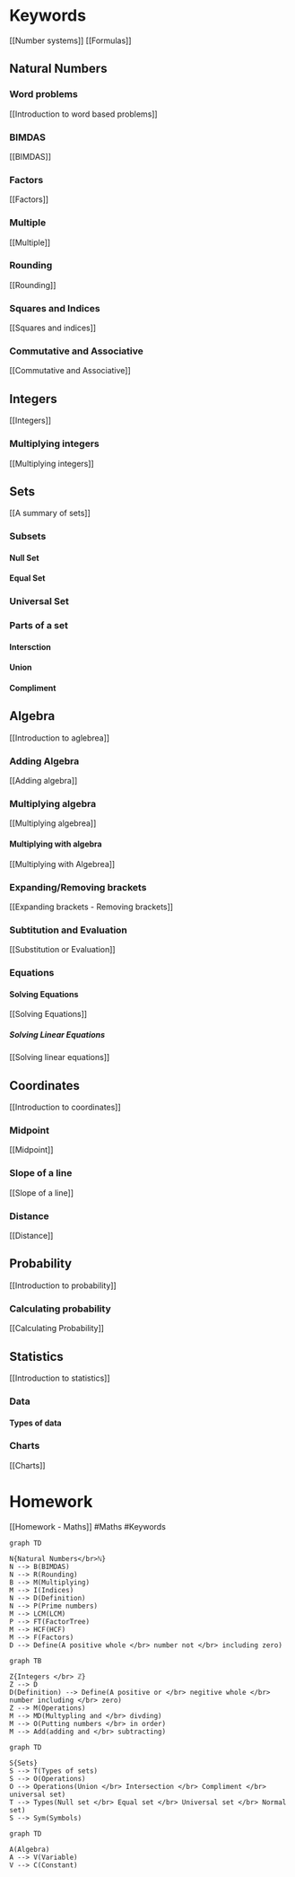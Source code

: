 # Keywords
[[Number systems]]
[[Formulas]]

## Natural Numbers

### Word problems
[[Introduction to word based problems]]

### BIMDAS
[[BIMDAS]]

### Factors
[[Factors]]

### Multiple
[[Multiple]]

### Rounding
[[Rounding]]

### Squares and Indices
[[Squares and indices]]

### Commutative and Associative
[[Commutative and Associative]]

## Integers
[[Integers]]

### Multiplying integers
[[Multiplying integers]]

## Sets
[[A summary of sets]]

### Subsets

#### Null Set

#### Equal Set

### Universal Set

### Parts of a set

#### Intersction

#### Union

#### Compliment

## Algebra
[[Introduction to aglebrea]]

### Adding Algebra
[[Adding algebra]]

### Multiplying algebra
[[Multiplying algebrea]]

#### Multiplying with algebra
[[Multiplying with Algebrea]]

### Expanding/Removing brackets
[[Expanding brackets - Removing brackets]]

### Subtitution and Evaluation
[[Substitution or Evaluation]]

### Equations

#### Solving Equations
[[Solving Equations]]

##### Solving Linear Equations
[[Solving linear equations]]

## Coordinates
[[Introduction to coordinates]]

### Midpoint
[[Midpoint]]

### Slope of a line
[[Slope of a line]]

### Distance
[[Distance]]

## Probability
[[Introduction to probability]]

### Calculating probability
[[Calculating Probability]]

## Statistics
[[Introduction to statistics]]

### Data

#### Types of data

### Charts
[[Charts]]

# Homework
[[Homework - Maths]]
#Maths #Keywords 
















```mermaid
graph TD

N{Natural Numbers</br>ℕ}
N --> B(BIMDAS)
N --> R(Rounding)
B --> M(Multiplying)
M --> I(Indices)
N --> D(Definition)
N --> P(Prime numbers)
M --> LCM(LCM)
P --> FT(FactorTree)
M --> HCF(HCF)
M --> F(Factors)
D --> Define(A positive whole </br> number not </br> including zero)
```




```mermaid
graph TB

Z{Integers </br> ℤ}
Z --> D
D(Definition) --> Define(A positive or </br> negitive whole </br> number including </br> zero)
Z --> M(Operations)
M --> MD(Multypling and </br> divding)
M --> O(Putting numbers </br> in order)
M --> Add(adding and </br> subtracting)
```



```mermaid
graph TD

S{Sets}
S --> T(Types of sets)
S --> O(Operations)
O --> Operations(Union </br> Intersection </br> Compliment </br> universal set)
T --> Types(Null set </br> Equal set </br> Universal set </br> Normal set)
S --> Sym(Symbols)
```

```mermaid
graph TD

A(Algebra)
A --> V(Variable)
V --> C(Constant)
```